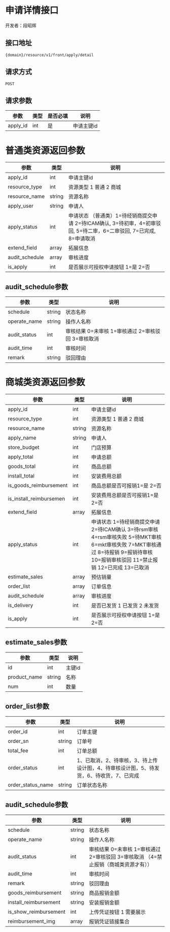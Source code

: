 # 申请详情接口

开发者：段昭辉

## 接口地址
`{domain}/resource/v1/front/apply/detail`

## 请求方式
`POST`

## 请求参数
|参数|类型|是否必填|说明|
| --- | --- | --- | --- |
|apply_id|int|是|申请主键id|

# 普通类资源返回参数
|参数|类型|说明|
| --- | --- | --- |
|apply_id|int|申请主键id|
|resource_type|int|资源类型 1 普通  2 商城|
|resource_name|string|资源名称|
|apply_user|string|申请人|
|apply_status|int|申请状态 （普通类）1=待经销商提交申请 2=待ICAM确认, 3=待初审，4=初审驳回, 5=待二审，6=二审驳回, 7=已完成, 8=申请取消|
|extend_field|array|拓展信息|
|audit_schedule|array|审核进度|
|is_apply|int|是否展示可授权申请按钮 1=是 2=否|

## audit_schedule参数
|参数|类型|说明|
| --- | --- | --- |
|schedule|string|状态名称|
|operate_name|string|操作人名称|
|audit_status|int|审核结果 0=未审核 1=审核通过 2=审核驳回 3=审核取消|
|audit_time|int|审核时间|
|remark|string|驳回理由|

# 商城类资源返回参数
|参数|类型|说明|
| --- | --- | --- |
|apply_id|int|申请主键id|
|resource_type|int|资源类型 1 普通  2 商城|
|resource_name|string|资源名称|
|apply_name|string|申请人|
|store_budget|int|门店预算|
|apply_total|int|申请总额|
|goods_total|int|商品总额|
|install_total|int|安装费用总额|
|is_goods_reimbursement|int|商品总额是否可报销1=是 2=否|
|is_install_reimbursemen|int|安装费用总额是否可报销1=是 2=否|
|extend_field|array|拓展信息|
|apply_status|int|申请状态 1=待经销商提交申请 2=待ICAM确认 3=待rsm审核 4=rsm审核失败 5=待MKT审核 6=mkt审核失败 7=MKT审核通过 8=待报销 9=报销待审核  10=报销审核驳回  11=禁止报销 12=已完成 13=已取消|
|estimate_sales|array|预估销量|
|order_list|array|订单信息|
|audit_schedule|array|审核进度|
|is_delivery|int|是否已发货 1 已发货 2 未发货|
|is_apply|int|是否展示可授权申请按钮 1=是 2=否|

## estimate_sales参数
|参数|类型|说明|
| --- | --- | --- |
|id|int|主键id|
|product_name|string|名称|
|num|int|数量|

## order_list参数
|参数|类型|说明|
| --- | --- | --- |
|order_id|int|订单主键|
|order_sn|string|订单号|
|total_fee|int|订单总额|
|order_status|int|1、已取消，2、待审核，3、待上传设计图，4、待审核设计图，5、待发货，6、待收货，7、已完成|
|order_status_name|string|订单状态名称|

## audit_schedule参数
|参数|类型|说明|
| --- | --- | --- |
|schedule|string|状态名称|
|operate_name|string|操作人名称|
|audit_status|int|审核结果 0=未审核 1=审核通过 2=审核驳回 3=审核取消 （4=禁止报销（商城类资源才有））|
|audit_time|int|审核时间|
|remark|string|驳回理由|
|goods_reimbursement|string|商品报销金额|
|install_reimbursement|string|安装报销金额|
|is_show_reimbursement|int|上传凭证按钮 1 需要展示 |
|reimbursement_img|array|报销凭证链接集合|

